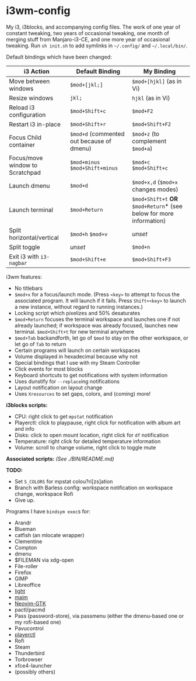 # i3wm-config
My i3, i3blocks, and accompanying config files.
The work of one year of constant tweaking,
two years of occasional tweaking,
one month of merging stuff from Manjaro-i3-CE,
and one more year of occasional tweaking.
Run `sh init.sh` to add symlinks in `~/.config/` and `~/.local/bin/`.

Default bindings which have been changed:

i3 Action | Default Binding | My Binding
--- | --- | ---
Move between windows | `$mod+[jkl;]` | `$mod+[hjkl]` (as in Vi)
Resize windows | `jkl;` | `hjkl` (as in Vi)
Reload i3 configuration | `$mod+Shift+c` | `$mod+F2`
Restart i3 in-place | `$mod+Shift+r` | `$mod+Shift+F2`
Focus Child container | `$mod+d` (commented out because of dmenu) | `$mod+z` (to complement `$mod+a`)
Focus/move window to Scratchpad | `$mod+minus` `$mod+Shift+minus` | `$mod+c` `$mod+Shift+c`
Launch dmenu | `$mod+d` | `$mod+x,d` (`$mod+x` changes modes)
Launch terminal | `$mod+Return` | `$mod+Shift+t` **OR** `$mod+Return`\* (see below for more information)
Split horizontal/vertical | `$mod+h` `$mod+v` | *unset*
Split toggle | *unset* | `$mod+n`
Exit i3 with `i3-nagbar` | `$mod+Shift+e` | `$mod+Shift+F3`

i3wm features:
* No titlebars
* `$mod+x` for a focus/launch mode. (Press `<key>` to attempt to focus the associated program.  It will launch if it fails. Press `Shift+<key>` to launch a new instance, without regard to running instances.)
* Locking script which pixelizes and 50% desaturates
* `$mod+Return` focuses the terminal workspace and launches one if not already launched; if workspace was already focused, launches new terminal. `$mod+Shift+t` for new terminal anywhere
* `$mod+Tab` backandforth, let go of `$mod` to stay on the other workspace, or let go of `Tab` to return
* Certain programs will launch on certain workspaces
* Volume displayed in hexadecimal because why not
* Special bindings that I use with my Steam Controller
* Click events for most blocks
* Keyboard shortcuts to get notifications with system information
* Uses dunstify for `--replace`ing notifications
* Layout notification on layout change
* Uses `Xresources` to set gaps, colors, and (coming) more!

**i3blocks scripts:**
* CPU: right click to get `mpstat` notification
* Playerctl: click to playpause, right click for notification with album art and info
* Disks: click to open mount location, right click for `df` notification
* Temperature: right click for detailed temperature information
* Volume: scroll to change volume, right click to toggle mute

**Associated scripts:** *(See ./BIN/README.md)*

**TODO:**
* Set `S_COLORS` for mpstat colou?ri\[zs\]ation
* Branch with Barless config: workspace notification on workspace change, workspace Rofi
* Give up.

Programs I have `bindsym exec`s for:
<!--!sort -d-->
* Arandr
* Blueman
* catfish (an mlocate wrapper)
* Clementine
* Compton
* dmenu
* \$FILEMAN via xdg-open
* File-roller
* Firefox
* GIMP
* Libreoffice
* [light](https://github.com/haikarainen/light)
* [maim](https://github.com/naelstrof/maim)
* [Neovim-GTK](https://github.com/daa84/neovim-gtk)
* pactl/pacmd
* Pass (password-store), via passmenu (either the dmenu-based one or my rofi-based one)
* Pavucontrol
* [playerctl](https://github.com/acrisci/playerctl)
* Rofi
* Steam
* Thunderbird
* Torbrowser
* xfce4-launcher
* (possibly others)

